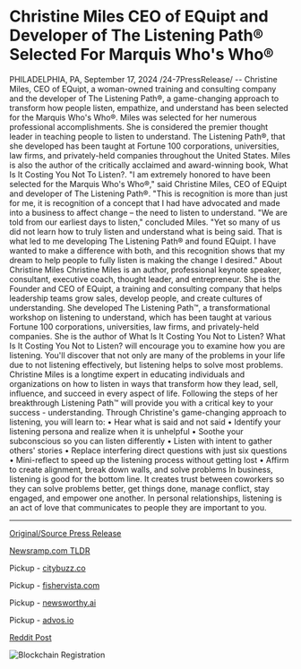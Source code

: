 # Christine Miles CEO of EQuipt and Developer of The Listening Path® Selected For Marquis Who's Who®

PHILADELPHIA, PA, September 17, 2024 /24-7PressRelease/ -- Christine Miles, CEO of EQuipt, a woman-owned training and consulting company and the developer of The Listening Path®, a game-changing approach to transform how people listen, empathize, and understand has been selected for the Marquis Who's Who®. Miles was selected for her numerous professional accomplishments. She is considered the premier thought leader in teaching people to listen to understand. The Listening Path®, that she developed has been taught at Fortune 100 corporations, universities, law firms, and privately-held companies throughout the United States. Miles is also the author of the critically acclaimed and award-winning book, What Is It Costing You Not To Listen?.   "I am extremely honored to have been selected for the Marquis Who's Who®," said Christine Miles, CEO of EQuipt and developer of The Listening Path®. "This is recognition is more than just for me, it is recognition of a concept that I had have advocated and made into a business to affect change – the need to listen to understand.  "We are told from our earliest days to listen," concluded Miles. "Yet so many of us did not learn how to truly listen and understand what is being said. That is what led to me developing The Listening Path® and found EQuipt. I have wanted to make a difference with both, and this recognition shows that my dream to help people to fully listen is making the change I desired."  About Christine Miles Christine Miles is an author, professional keynote speaker, consultant, executive coach, thought leader, and entrepreneur. She is the Founder and CEO of EQuipt, a training and consulting company that helps leadership teams grow sales, develop people, and create cultures of understanding. She developed The Listening Path™, a transformational workshop on listening to understand, which has been taught at various Fortune 100 corporations, universities, law firms, and privately-held companies.   She is the author of What Is It Costing You Not to Listen? What Is It Costing You Not to Listen? will encourage you to examine how you are listening. You'll discover that not only are many of the problems in your life due to not listening effectively, but listening helps to solve most problems. Christine Miles is a longtime expert in educating individuals and organizations on how to listen in ways that transform how they lead, sell, influence, and succeed in every aspect of life. Following the steps of her breakthrough Listening Path™ will provide you with a critical key to your success - understanding. Through Christine's game-changing approach to listening, you will learn to:  •	Hear what is said and not said •	Identify your listening persona and realize when it is unhelpful •	Soothe your subconscious so you can listen differently •	Listen with intent to gather others' stories •	Replace interfering direct questions with just six questions •	Mini-reflect to speed up the listening process without getting lost •	Affirm to create alignment, break down walls, and solve problems  In business, listening is good for the bottom line. It creates trust between coworkers so they can solve problems better, get things done, manage conflict, stay engaged, and empower one another. In personal relationships, listening is an act of love that communicates to people they are important to you. 

---

[Original/Source Press Release](https://www.24-7pressrelease.com/press-release/514380/christine-miles-ceo-of-equipt-and-developer-of-the-listening-path-selected-for-marquis-whos-who)
                    

[Newsramp.com TLDR](https://newsramp.com/curated-news/ceo-of-equipt-and-developer-of-the-listening-path-r-recognized-by-marquis-who-s-who-r/85363a489aaec962e1e6675a1188e84b) 


Pickup - [citybuzz.co](https://citybuzz.co/2024/09/17/equipt-ceo-christine-miles-recognized-in-marquis-who-s-who-r-for-pioneering-work-in-listening-skills)

Pickup - [fishervista.com](https://fishervista.com/en/christine-miles-ceo-of-equipt-recognized-in-marquis-who-s-who-r-for-pioneering-work-in-listening-skills/20246894)

Pickup - [newsworthy.ai](https://newsworthy.ai/curated/equipt-ceo-christine-miles-recognized-in-marquis-who-s-who-for-pioneering-work-in-listening-skills/20246894)

Pickup - [advos.io](https://advos.io/en/equipt-ceo-christine-miles-recognized-in-marquis-who-s-who-for-listening-expertise/20246894)
 



[Reddit Post](https://www.reddit.com/r/AwardsAndRecognition/comments/1fisrpp/ceo_of_equipt_and_developer_of_the_listening_path/) 



![Blockchain Registration](https://cdn.newsramp.app/24-7PressRelease/qrcode/249/17/envyLWor.webp)